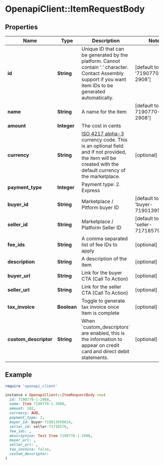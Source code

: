 # OpenapiClient::ItemRequestBody

## Properties

| Name | Type | Description | Notes |
| ---- | ---- | ----------- | ----- |
| **id** | **String** | Unique ID that can be generated by the platform. Cannot contain ’.’ character. Contact Assembly support if you want item IDs to be generated automatically. | [default to &#39;7190770-1-2908&#39;] |
| **name** | **String** | A name for the item | [default to &#39;Item 7190770-1-2908&#39;] |
| **amount** | **Integer** | The cost in cents |  |
| **currency** | **String** | [ISO 4217 alpha-3](https://en.wikipedia.org/wiki/ISO_4217#Active_codes) currency code. This is an optional field and if not provided, the item will be created with the default currency of the marketplace. | [optional] |
| **payment_type** | **Integer** | Payment type: 2. Express |  |
| **buyer_id** | **String** | Marketplace / Pltform buyer ID | [default to &#39;buyer-719013950014&#39;] |
| **seller_id** | **String** | Marketplace / Platform Seller ID | [default to &#39;seller-71718579&#39;] |
| **fee_ids** | **String** | A comma separated list of fee IDs to apply | [optional] |
| **description** | **String** | A description of the item | [optional] |
| **buyer_url** | **String** | Link for the buyer CTA (Call To Action) | [optional] |
| **seller_url** | **String** | Link for the seller CTA (Call To Action) | [optional] |
| **tax_invoice** | **Boolean** | Toggle to generate tax invoice once Item is complete | [optional] |
| **custom_descriptor** | **String** | When &#x60;custom_descriptors&#x60; are enabled, this is the information to appear on credit card and direct debit statements. | [optional] |

## Example

```ruby
require 'openapi_client'

instance = OpenapiClient::ItemRequestBody.new(
  id: 7190770-1-2908,
  name: Item 7190770-1-2908,
  amount: 102,
  currency: AUD,
  payment_type: 2,
  buyer_id: buyer-719013950014,
  seller_id: seller-71718579,
  fee_ids: ,
  description: Test Item 7190770-1-2908,
  buyer_url: ,
  seller_url: ,
  tax_invoice: false,
  custom_descriptor: 
)
```

